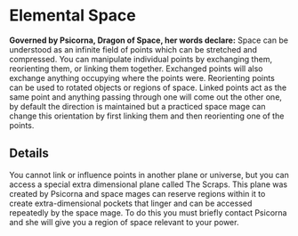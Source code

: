 # Elemental Space

**Governed by Psicorna, Dragon of Space, her words declare:** Space can be
understood as an infinite field of points which can be stretched and compressed.
You can manipulate individual points by exchanging them, reorienting them, or
linking them together. Exchanged points will also exchange anything occupying
where the points were. Reorienting points can be used to rotated objects or
regions of space. Linked points act as the same point and anything passing
through one will come out the other one, by default the direction is maintained
but a practiced space mage can change this orientation by first linking them and
then reorienting one of the points.

## Details

You cannot link or influence points in another plane or universe, but you can
access a special extra dimensional plane called The Scraps. This plane was
created by Psicorna and space mages can reserve regions within it to create
extra-dimensional pockets that linger and can be accessed repeatedly by the
space mage. To do this you must briefly contact Psicorna and she will give you a
region of space relevant to your power.
